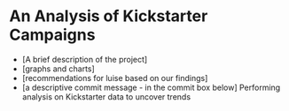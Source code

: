 # An Analysis of Kickstarter Campaigns
* [A brief description of the project]
* [graphs and charts]
* [recommendations for luise based on our findings]
* [a descriptive commit message - in the commit box below]
Performing analysis on Kickstarter data to uncover trends
